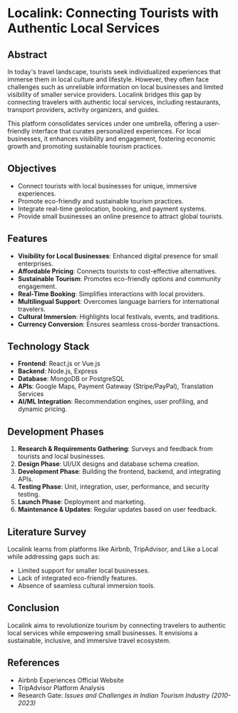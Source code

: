 # Localink: Connecting Tourists with Authentic Local Services

## Abstract
In today's travel landscape, tourists seek individualized experiences that immerse them in local culture and lifestyle. However, they often face challenges such as unreliable information on local businesses and limited visibility of smaller service providers. Localink bridges this gap by connecting travelers with authentic local services, including restaurants, transport providers, activity organizers, and guides. 

This platform consolidates services under one umbrella, offering a user-friendly interface that curates personalized experiences. For local businesses, it enhances visibility and engagement, fostering economic growth and promoting sustainable tourism practices.

## Objectives
- Connect tourists with local businesses for unique, immersive experiences.
- Promote eco-friendly and sustainable tourism practices.
- Integrate real-time geolocation, booking, and payment systems.
- Provide small businesses an online presence to attract global tourists.

## Features
- **Visibility for Local Businesses**: Enhanced digital presence for small enterprises.
- **Affordable Pricing**: Connects tourists to cost-effective alternatives.
- **Sustainable Tourism**: Promotes eco-friendly options and community engagement.
- **Real-Time Booking**: Simplifies interactions with local providers.
- **Multilingual Support**: Overcomes language barriers for international travelers.
- **Cultural Immersion**: Highlights local festivals, events, and traditions.
- **Currency Conversion**: Ensures seamless cross-border transactions.

## Technology Stack
- **Frontend**: React.js or Vue.js
- **Backend**: Node.js, Express
- **Database**: MongoDB or PostgreSQL
- **APIs**: Google Maps, Payment Gateway (Stripe/PayPal), Translation Services
- **AI/ML Integration**: Recommendation engines, user profiling, and dynamic pricing.

## Development Phases
1. **Research & Requirements Gathering**: Surveys and feedback from tourists and local businesses.
2. **Design Phase**: UI/UX designs and database schema creation.
3. **Development Phase**: Building the frontend, backend, and integrating APIs.
4. **Testing Phase**: Unit, integration, user, performance, and security testing.
5. **Launch Phase**: Deployment and marketing.
6. **Maintenance & Updates**: Regular updates based on user feedback.

## Literature Survey
Localink learns from platforms like Airbnb, TripAdvisor, and Like a Local while addressing gaps such as:
- Limited support for smaller local businesses.
- Lack of integrated eco-friendly features.
- Absence of seamless cultural immersion tools.

## Conclusion
Localink aims to revolutionize tourism by connecting travelers to authentic local services while empowering small businesses. It envisions a sustainable, inclusive, and immersive travel ecosystem.

## References
- Airbnb Experiences Official Website
- TripAdvisor Platform Analysis
- Research Gate: *Issues and Challenges in Indian Tourism Industry (2010-2023)*
